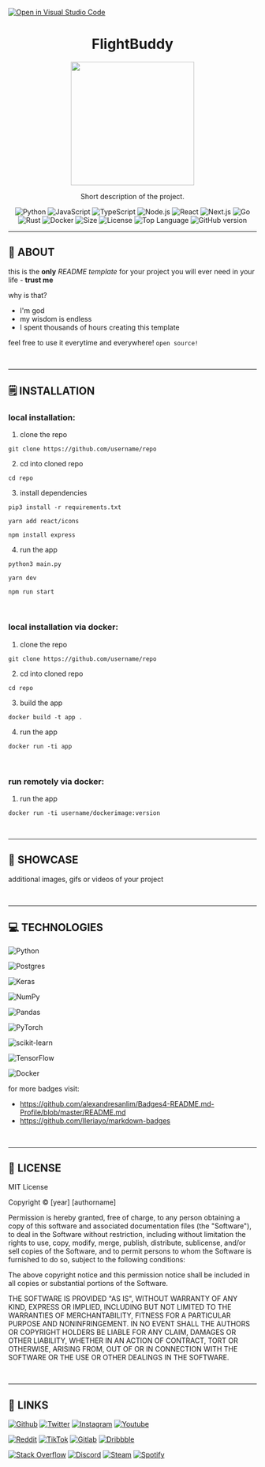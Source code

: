 [![Open in Visual Studio Code](https://classroom.github.com/assets/open-in-vscode-718a45dd9cf7e7f842a935f5ebbe5719a5e09af4491e668f4dbf3b35d5cca122.svg)](https://classroom.github.com/online_ide?assignment_repo_id=15181173&assignment_repo_type=AssignmentRepo)

<div align='center'>
    <h1><b> FlightBuddy </b></h1>
    <img src='https://drive.google.com/drive/folders/13ml9ypHGQ8g2I2thFh8fHZowjjbvxYUc' width='250' height='250' />
    <p>Short description of the project.</p>

![Python](https://badgen.net/badge/Python/[version]/blue?)
![JavaScript](https://badgen.net/badge/JavaScript/[version]/yellow?)
![TypeScript](https://badgen.net/badge/TypeScript/[version]/blue?)
![Node.js](https://badgen.net/badge/Node.js/[version]/green?)
![React](https://badgen.net/badge/React/[version]/cyan?)
![Next.js](https://badgen.net/badge/Next.js/[version]/black?)
![Go](https://badgen.net/badge/Go/[version]/cyan?)
![Rust](https://badgen.net/badge/Rust/[version]/orange?)
![Docker](https://badgen.net/badge/Docker/[version]/cyan?)
![Size](https://img.shields.io/github/languages/code-size/[githubusername]/[repositoryname].svg)
![License](https://img.shields.io/github/license/[githubusername]/[repositoryname].svg)
![Top Language](https://img.shields.io/github/languages/top/[githubusername]/[repositoryname].svg)
![GitHub version](https://badge.fury.io/gh/[githubusername]%2F[repositoryname].svg)

</div>

---

## 💾 **ABOUT**

this is the **only** _README template_ for your project you will ever need in your life - **trust me**

why is that?

- I'm god
- my wisdom is endless
- I spent thousands of hours creating this template

feel free to use it everytime and everywhere! `open source!`

<br />

---

## 🗒️ **INSTALLATION**

### local installation:

1. clone the repo

```
git clone https://github.com/username/repo
```

2. cd into cloned repo

```
cd repo
```

3. install dependencies

```
pip3 install -r requirements.txt
```

```
yarn add react/icons
```

```
npm install express
```

4. run the app

```
python3 main.py
```

```
yarn dev
```

```
npm run start
```

<br />

### local installation via docker:

1. clone the repo

```
git clone https://github.com/username/repo
```

2. cd into cloned repo

```
cd repo
```

3. build the app

```
docker build -t app .
```

4. run the app

```
docker run -ti app
```

<br/>

### run remotely via docker:

1. run the app

```
docker run -ti username/dockerimage:version
```

<br />

---

## 🔎 **SHOWCASE**

additional images, gifs or videos of your project

<br />

---

## 💻 **TECHNOLOGIES**

![Python](https://img.shields.io/badge/python-3670A0?style=for-the-badge&logo=python&logoColor=ffdd54)

![Postgres](https://img.shields.io/badge/postgres-%23316192.svg?style=for-the-badge&logo=postgresql&logoColor=white)

![Keras](https://img.shields.io/badge/Keras-%23D00000.svg?style=for-the-badge&logo=Keras&logoColor=white)

![NumPy](https://img.shields.io/badge/numpy-%23013243.svg?style=for-the-badge&logo=numpy&logoColor=white)

![Pandas](https://img.shields.io/badge/pandas-%23150458.svg?style=for-the-badge&logo=pandas&logoColor=white)

![PyTorch](https://img.shields.io/badge/PyTorch-%23EE4C2C.svg?style=for-the-badge&logo=PyTorch&logoColor=white)

![scikit-learn](https://img.shields.io/badge/scikit--learn-%23F7931E.svg?style=for-the-badge&logo=scikit-learn&logoColor=white)

![TensorFlow](https://img.shields.io/badge/TensorFlow-%23FF6F00.svg?style=for-the-badge&logo=TensorFlow&logoColor=white)

![Docker](https://img.shields.io/badge/docker-%230db7ed.svg?style=for-the-badge&logo=docker&logoColor=white)

for more badges visit:

- https://github.com/alexandresanlim/Badges4-README.md-Profile/blob/master/README.md
- https://github.com/Ileriayo/markdown-badges

<br />

---

## 📎 **LICENSE**

MIT License

Copyright © [year] [authorname]

Permission is hereby granted, free of charge, to any person obtaining a copy of this software and associated documentation files (the "Software"), to deal in the Software without restriction, including without limitation the rights to use, copy, modify, merge, publish, distribute, sublicense, and/or sell copies of the Software, and to permit persons to whom the Software is furnished to do so, subject to the following conditions:

The above copyright notice and this permission notice shall be included in all copies or substantial portions of the Software.

THE SOFTWARE IS PROVIDED "AS IS", WITHOUT WARRANTY OF ANY KIND, EXPRESS OR IMPLIED, INCLUDING BUT NOT LIMITED TO THE WARRANTIES OF MERCHANTABILITY, FITNESS FOR A PARTICULAR PURPOSE AND NONINFRINGEMENT. IN NO EVENT SHALL THE AUTHORS OR COPYRIGHT HOLDERS BE LIABLE FOR ANY CLAIM, DAMAGES OR OTHER LIABILITY, WHETHER IN AN ACTION OF CONTRACT, TORT OR OTHERWISE, ARISING FROM, OUT OF OR IN CONNECTION WITH THE SOFTWARE OR THE USE OR OTHER DEALINGS IN THE SOFTWARE.

<br />

---

## 📌 **LINKS**

[<img alt="Github" src="https://img.shields.io/badge/[username]-%23181717.svg?style=for-the-badge&logo=github&logoColor=white" />](https://github.com/[username])
[<img alt="Twitter" src="https://img.shields.io/badge/[username]-%231DA1F2.svg?style=for-the-badge&logo=Twitter&logoColor=white" />](https://twitter.com/[username])
[<img alt="Instagram" src="https://img.shields.io/badge/[username]-%23E4405F.svg?style=for-the-badge&logo=Instagram&logoColor=white" />](https://instagram.com/[username])
[<img alt="Youtube" src="https://img.shields.io/badge/[username]-%23FF0000.svg?style=for-the-badge&logo=YouTube&logoColor=white" />](https://www.youtube.com/channel/[username])

[<img alt="Reddit" src="https://img.shields.io/badge/[username]-FF4500?style=for-the-badge&logo=reddit&logoColor=white" />](https://reddit.com/user/[username])
[<img alt="TikTok" src="https://img.shields.io/badge/[username]-%23000000.svg?style=for-the-badge&logo=TikTok&logoColor=white" />](https://www.tiktok.com/@[username])
[<img alt="Gitlab" src="https://img.shields.io/badge/[username]-%23181717.svg?style=for-the-badge&logo=gitlab&logoColor=white" />](https://gitlab.com/[username])
[<img alt="Dribbble" src="https://img.shields.io/badge/[username]-EA4C89?style=for-the-badge&logo=dribbble&logoColor=white" />](https://dribbble.com/[username])

[<img alt="Stack Overflow" src="https://img.shields.io/badge/[username]-FE7A16?style=for-the-badge&logo=stack-overflow&logoColor=white" />](https://stackoverflow.com/users/[usercode]/[username])
[<img alt="Discord" src="https://img.shields.io/badge/[username%23code]-%237289DA.svg?style=for-the-badge&logo=discord&logoColor=white" />]()
[<img alt="Steam" src="https://img.shields.io/badge/[username]-%23000000.svg?style=for-the-badge&logo=steam&logoColor=white" />](https://steamcommunity.com/id/[username])
[<img alt="Spotify" src="https://img.shields.io/badge/[username]-1ED760?style=for-the-badge&logo=spotify&logoColor=white" />](https://open.spotify.com/user/[username])


